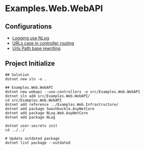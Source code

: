 # Examples.Web.WebAPI

## Configurations

- [Logging use NLog](../../docs/logging/logging_use_nlog.md)
- [URLs case in controller routing](../../docs/routing/routing_controller_urls_case.md)
- [Urls Path base rewriting](../../docs/routing/routing_urls_rewruting.md)


## Project Initialize

```shell
## Solution
dotnet new sln -o .

## Examples.Web.WebAPI
dotnet new webapi --use-controllers -o src/Examples.Web.WebAPI
dotnet sln add src/Examples.Web.WebAPI/
cd src/Examples.Web.WebAPI
dotnet add reference ../Examples.Web.Infrastructure/
dotnet add package Swashbuckle.AspNetCore
dotnet add package NLog.Web.AspNetCore
dotnet add package NLog

dotnet user-secrets init
cd ../../

# Update outdated package
dotnet list package --outdated
```
